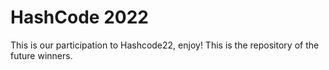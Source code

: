 # HashCode 2022 

This is our participation to Hashcode22, enjoy! This is the repository of the future winners.


